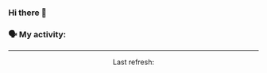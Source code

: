 ### Hi there 👋

<!--
**staylorx/staylorx** is a ✨ _special_ ✨ repository because its `README.md` (this file) appears on your GitHub profile.

Here are some ideas to get you started:

- 🔭 I’m currently working on ...
- 🌱 I’m currently learning ...
- 👯 I’m looking to collaborate on ...
- 🤔 I’m looking for help with ...
- 💬 Ask me about ...
- 📫 How to reach me: ...
- 😄 Pronouns: ...
- ⚡ Fun fact: ...
-->

### 🗣 My activity:

<!--GITHUB_ACTIVITY:{"rows": 5}-->

------------
<p align="center">
  Last refresh: 
  <b><!--TIMESTAMP--></b>
</p>
